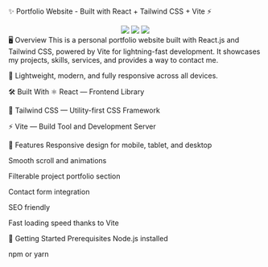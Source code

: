 ✨ Portfolio Website - Built with React + Tailwind CSS + Vite ⚡
<div align="center"> <img src="https://img.shields.io/badge/React-20232A?style=for-the-badge&logo=react&logoColor=61DAFB" /> <img src="https://img.shields.io/badge/TailwindCSS-38B2AC?style=for-the-badge&logo=tailwind-css&logoColor=white" /> <img src="https://img.shields.io/badge/Vite-646CFF?style=for-the-badge&logo=vite&logoColor=white" /> </div>
🖥️ Overview
This is a personal portfolio website built with React.js and Tailwind CSS, powered by Vite for lightning-fast development.
It showcases my projects, skills, services, and provides a way to contact me.

🚀 Lightweight, modern, and fully responsive across all devices.


🛠️ Built With
⚛️ React — Frontend Library

🎨 Tailwind CSS — Utility-first CSS Framework

⚡ Vite — Build Tool and Development Server

📂 Features
Responsive design for mobile, tablet, and desktop

Smooth scroll and animations

Filterable project portfolio section

Contact form integration

SEO friendly

Fast loading speed thanks to Vite

🚀 Getting Started
Prerequisites
Node.js installed

npm or yarn
